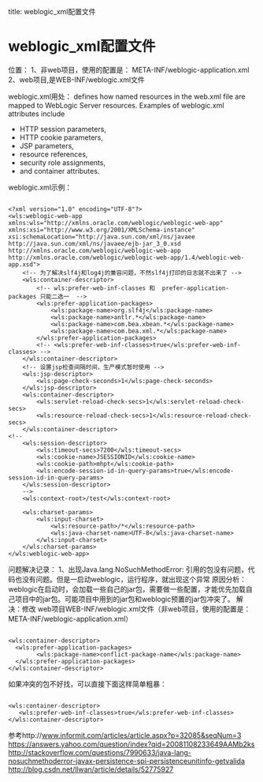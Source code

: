 title: weblogic_xml配置文件 

#  weblogic_xml配置文件 
位置：
1、非web项目，使用的配置是：
META-INF/weblogic-application.xml
2、web项目,是WEB-INF/weblogic.xml文件

weblogic.xml用处：
defines how named resources in the web.xml file are mapped to WebLogic Server resources.
Examples of weblogic.xml attributes include 
  * HTTP session parameters, 
  * HTTP cookie parameters, 
  * JSP parameters, 
  * resource references, 
  * security role assignments, 
  * and container attributes.

weblogic.xml示例：
```

<?xml version="1.0" encoding="UTF-8"?>  
<wls:weblogic-web-app xmlns:wls="http://xmlns.oracle.com/weblogic/weblogic-web-app" xmlns:xsi="http://www.w3.org/2001/XMLSchema-instance" xsi:schemaLocation="http://java.sun.com/xml/ns/javaee http://java.sun.com/xml/ns/javaee/ejb-jar_3_0.xsd http://xmlns.oracle.com/weblogic/weblogic-web-app http://xmlns.oracle.com/weblogic/weblogic-web-app/1.4/weblogic-web-app.xsd">  
	<!-- 为了解决slf4j和log4j的兼容问题，不然slf4j打印的日志就不出来了 -->
	<wls:container-descriptor>
		<!-- wls:prefer-web-inf-classes 和  prefer-application-packages 只能二选一  -->
		<wls:prefer-application-packages>
			<wls:package-name>org.slf4j</wls:package-name>
			<wls:package-name>antlr.*</wls:package-name>  
			<wls:package-name>com.bea.xbean.*</wls:package-name>  
			<wls:package-name>com.bea.xml.*</wls:package-name>			
		</wls:prefer-application-packages>
		<!-- <wls:prefer-web-inf-classes>true</wls:prefer-web-inf-classes> -->
	</wls:container-descriptor>
	<!-- 设置jsp检查间隔时间，生产模式暂时使用 -->
	<wls:jsp-descriptor>
		<wls:page-check-seconds>1</wls:page-check-seconds>
	</wls:jsp-descriptor>
	<wls:container-descriptor>
		<wls:servlet-reload-check-secs>1</wls:servlet-reload-check-secs>
		<wls:resource-reload-check-secs>1</wls:resource-reload-check-secs>
	</wls:container-descriptor>
<!--
	<wls:session-descriptor>
		<wls:timeout-secs>7200</wls:timeout-secs>
		<wls:cookie-name>JSESSIONID</wls:cookie-name>
		<wls:cookie-path>mhpt</wls:cookie-path>
		<wls:encode-session-id-in-query-params>true</wls:encode-session-id-in-query-params>
	</wls:session-descriptor>
	-->
	<wls:context-root>/test</wls:context-root> 
	
	<wls:charset-params>
		<wls:input-charset>
			<wls:resource-path>/*</wls:resource-path>
			<wls:java-charset-name>UTF-8</wls:java-charset-name>
		</wls:input-charset>
	</wls:charset-params>
</wls:weblogic-web-app>

```


问题解决记录：
1、出现Java.lang.NoSuchMethodError: 引用的包没有问题，代码也没有问题。但是一启动weblogic，运行程序，就出现这个异常
原因分析：weblogic在启动时，会加载一些自己的jar包，需要做一些配置，才能优先加载自己项目中的jar包。可能项目中用到的jar包和weblogic预置的jar包冲突了。
解决：修改 web项目WEB-INF/weblogic.xml文件（非web项目，使用的配置是：META-INF/weblogic-application.xml）
```

<wls:container-descriptor>
  <wls:prefer-application-packages>  
        <wls:package-name>conflict-package-name</wls:package-name>  
  </wls:prefer-application-packages>  
</wls:container-descriptor>

```
如果冲突的包不好找，可以直接下面这样简单粗暴：
```

<wls:container-descriptor>  
   <wls:prefer-web-inf-classes>true</wls:prefer-web-inf-classes>  
</wls:container-descriptor> 

```
参考http://www.informit.com/articles/article.aspx?p=32085&seqNum=3
https://answers.yahoo.com/question/index?qid=20081108233649AAMb2ks
http://stackoverflow.com/questions/7990633/java-lang-nosuchmethoderror-javax-persistence-spi-persistenceunitinfo-getvalida
http://blog.csdn.net/llwan/article/details/52775927